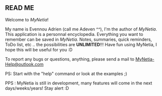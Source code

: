 READ ME
------------------------

Welcome to *MyNetia*!

My name is Evennou Adrien (call me Adeven ^^), I'm the author of *MyNetia*.
This application is a personnal encyclopedia. Everything you want to remember can be saved in *MyNetia*. Notes, summaries, quick reminders, ToDo list, etc .. the possibilities are **UNLIMITED**!!!
Have fun using MyNetia, I hope this will be useful for you :D

To report any bugs or questions, anything, please send a mail to MyNetia-Help@outlook.com

PS: Start with the "help" command or look at the examples ;)

PPS : MyNetia is still in development, many features will come in the next days/weeks/years! Stay alert :D
